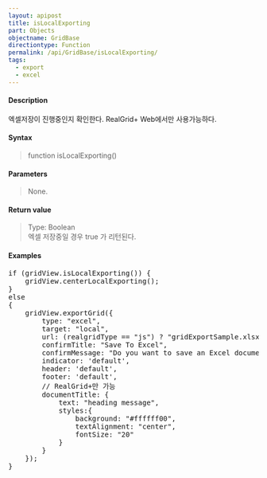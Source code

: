 ```yaml
---
layout: apipost
title: isLocalExporting
part: Objects
objectname: GridBase
directiontype: Function
permalink: /api/GridBase/isLocalExporting/
tags:
  - export
  - excel
---
```



#### Description

 엑셀저장이 진행중인지 확인한다. RealGrid+ Web에서만 사용가능하다.

#### Syntax

> function isLocalExporting()

#### Parameters

> None.

#### Return value

> Type: Boolean  
> 엑셀 저장중일 경우 true 가 리턴된다.

#### Examples 

<pre class="prettyprint">
if (gridView.isLocalExporting()) {
	gridView.centerLocalExporting();
}
else
{
	gridView.exportGrid({
		type: "excel",
		target: "local",
		url: (realgridType == "js") ? "gridExportSample.xlsx" : "gridExportSample.xls",
		confirmTitle: "Save To Excel",
		confirmMessage: "Do you want to save an Excel document?", 
		indicator: 'default',
		header: 'default',
		footer: 'default',
		// RealGrid+만 가능
		documentTitle: { 
			text: "heading message", 
			styles:{
				background: "#ffffff00",
				textAlignment: "center",
				fontSize: "20"
			}
		}
	});
}
</pre>




